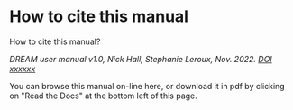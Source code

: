 # How to cite this manual

How to cite this manual?

*DREAM user manual v1.0, Nick Hall, Stephanie Leroux, Nov. 2022. [DOI xxxxxx](www.doi.org)*

You can browse this manual on-line here, or download it in pdf by clicking on "Read the Docs" at the bottom left of this page.
